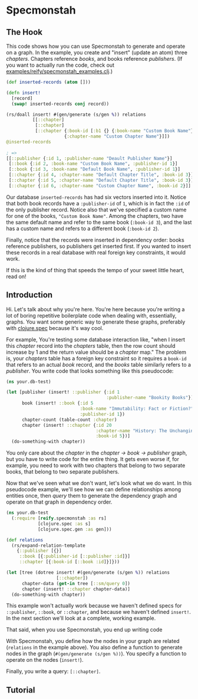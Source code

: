 # Specmonstah

## The Hook

This code shows how you can use Specmonstah to generate and operate on
a graph. In the example, you create and "insert" (update an atom)
three _chapters_. Chapters reference _books_, and books reference
_publishers_. (If you want to actually run the code, check out
[examples/reify/specmonstah_examples.clj](examples/reify/specmonstah_examples.clj).)

```clojure
(def inserted-records (atom []))

(defn insert!
  [record]
  (swap! inserted-records conj record))

(rs/doall insert! #(gen/generate (s/gen %)) relations
          [[::chapter]
           [::chapter]
           [::chapter {:book-id [:b1 {} {:book-name "Custom Book Name"}]}
                      {:chapter-name "Custom Chapter Name"}]])
@inserted-records
  
; =>
[[::publisher {:id 1, :publisher-name "Deault Publisher Name"}]
 [::book {:id 2, :book-name "Custom Book Name", :publisher-id 1}]
 [::book {:id 3, :book-name "Default Book Name", :publisher-id 1}]
 [::chapter {:id 4, :chapter-name "Default Chapter Title", :book-id 3}]
 [::chapter {:id 5, :chapter-name "Default Chapter Title", :book-id 3}]
 [::chapter {:id 6, :chapter-name "Custom Chapter Name", :book-id 2}]]
```

Our database `inserted-records` has had six vectors inserted into
it. Notice that both book records have a `:publisher-id` of `1`, which
is in fact the `:id` of the only publisher record. Notice also that
we've specified a custom name for one of the books, `"Custom Book
Name"`. Among the chapters, two have the same default name and refer
to the same book (`:book-id 3`), and the last has a custom name and
refers to a different book (`:book-id 2`).

Finally, notice that the records were inserted in dependency order:
books reference publishers, so publishers get inserted first. If you
wanted to insert these records in a real database with real foreign
key constraints, it would work.

If this is the kind of thing that speeds the tempo of your sweet
little heart, read on!

## Introduction

Hi. Let's talk about why you're here. You're here because you're
writing a lot of boring repetitive boilerplate code when dealing with,
essentially, graphs. You want some generic way to generate these
graphs, preferably with [clojure.spec](http://clojure.org/about/spec)
because it's way cool.

For example, You're testing some database interaction like, "when I
insert this _chapter_ record into the _chapters_ table, then the row
count should increase by 1 and the return value should be a _chapter_
map." The problem is, your _chapters_ table has a foreign key
constraint so it requires a `book-id` that refers to an actual _book_
record, and the _books_ table similarly refers to a _publisher_. You
write code that looks something like this pseudocode:

```clojure
(ns your.db-test)

(let [publisher (insert! ::publisher {:id 1
                                      :publisher-name "Bookity Books"})
      book (insert! ::book {:id 5
                            :book-name "Immutability: Fact or Fiction?"
                            :publisher-id 1})
      chapter-count (table-count :chapter)
      chapter (insert! ::chapter {:id 20
                                  :chapter-name "History: The Unchanging Past"
                                  :book-id 5})]
  (do-something-with chapter))
```

You only care about the _chapter_ in the _chapter -> book ->
publisher_ graph, but you have to write code for the entire thing. It
gets even worse if, for example, you need to work with two chapters
that belong to two separate books, that belong to two separate
publishers.

Now that we've seen what we don't want, let's look what we do want. In
this pseudocode example, we'll see how we can define relationships
among entities once, then _query_ them to generate the dependency
graph and operate on that graph in dependency order.

```clojure
(ns your.db-test
  (:require [reify.specmonstah :as rs]
            [clojure.spec :as s]
            [clojure.spec.gen :as gen]))

(def relations
  (rs/expand-relation-template
    {::publisher [{}]
     ::book [{:publisher-id [::publisher :id]}]
     ::chapter [{:book-id [::book :id]}]}))

(let [tree (dotree insert! #(gen/generate (s/gen %)) relations
                   [::chapter])
      chapter-data (get-in tree [::sm/query 0])
      chapter (insert! ::chapter chapter-data)]
  (do-something-with chapter))
```

This example won't actually work because we haven't defined specs for
`::publisher`, `::book`, or `::chapter`, and because we haven't
defined `insert!`. In the next section we'll look at a complete,
working example.

That said, when you use Specmonstah, you end up writing code 

With Specmonstah, you define how the nodes in your graph are related
(`relations` in the example above). You also define a function to
generate nodes in the graph (`#(gen/generate (s/gen %))`). You
specify a function to operate on the nodes (`insert!`).

Finally, you write a query: `[::chapter]`.

## Tutorial
